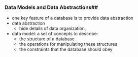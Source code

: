 ### Data Models and Data Abstractions##
- one key feature of a database is to provide data abstraction
- data abstraction
	- hide details of data organization,
- data model: a set of concepts to describe:
	- the structure of a database
	- the operations for manipulating these structures
	- the constraints that the database should obey
